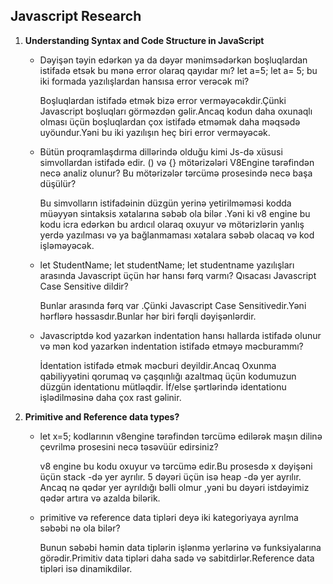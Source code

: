 ## Javascript Research

1. **Understanding Syntax and Code Structure in JavaScript**
   -  Dəyişən təyin edərkən ya da dəyər mənimsədərkən boşluqlardan istifadə etsək bu mənə error olaraq qayıdar mı? let a=5; let a= 5; bu iki formada yazılışlardan hansısa error verəcək mi?

      Boşluqlardan istifadə etmək bizə error verməyəcəkdir.Çünki Javascript boşluqları görməzdən gəlir.Ancaq kodun daha oxunaqlı olması üçün boşluqlardan çox istifadə etməmək daha məqsədə uyöundur.Yəni bu iki yazılışın heç biri error verməyəcək.

   - Bütün proqramlaşdırma dillərində olduğu kimi Js-də xüsusi simvollardan istifadə edir. () və {} mötərizələri V8Engine tərəfindən necə analiz olunur? Bu mötərizələr tərcümə prosesində necə başa düşülür?

     Bu simvolların istifadəinin düzgün yerinə yetirilməməsi kodda müəyyən sintaksis xətalarına səbəb ola bilər .Yəni ki v8 engine bu kodu icra edərkən bu ardıcıl olaraq oxuyur və mötərizlərin yanlış yerdə yazılması və ya bağlanmaması xətalara səbəb olacaq və kod işləməyəcək.
     
    - let StudentName; let studentName; let studentname yazılışları arasında Javascript üçün hər hansı fərq varmı? Qısacası Javascript Case Sensitive dildir?
     
      Bunlar arasında fərq var .Çünki Javascript Case Sensitivedir.Yəni hərflərə həssasdır.Bunlar hər biri fərqli dəyişənlərdir.

    - Javascriptdə kod yazarkən indentation hansı hallarda istifadə olunur və mən kod yazarkən indentation istifadə etməyə məcburammı?
     
      İdentation istifadə etmək məcburi deyildir.Ancaq Oxunma qabiliyyətini qorumaq və çaşqınlığı azaltmaq üçün kodumuzun düzgün identationu mütləqdir. İf/else şərtlərində identationu işlədilməsinə daha çox rast gəlinir.

 2. **Primitive and Reference data types?**
   
    - let x=5; kodlarının v8engine tərəfindən tərcümə edilərək maşın dilinə çevrilmə prosesini necə təsəvüür edirsiniz?
     
      v8 engine bu kodu oxuyur və tərcümə edir.Bu prosesdə x dəyişəni üçün stack -də yer ayrılır. 5 dəyəri üçün isə heap -də yer ayrılır. Ancaq nə qədər yer ayrıldığı bəlli olmur ,yəni bu dəyəri istdəyimiz qədər artıra və azalda bilərik.

    - primitive və reference data tipləri deyə iki kategoriyaya ayrılma səbəbi nə ola bilər?
     
      Bunun səbəbi həmin data tiplərin işlənmə yerlərinə və funksiyalarına görədir.Primitiv data tipləri daha sadə və sabitdirlər.Reference data tipləri isə dinamikdilər. 